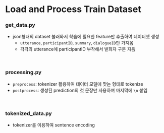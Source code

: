 # Load and Process Train Dataset

### get_data.py
- json형태의 dataset 불러와서 학습에 필요한 feature만 추출하여 데이터셋 생성
  - `utterance`, `participantID`, `summary`, `dialogueID`만 가져옴
  - 각각의 utterance에 participantID 부착해서 발화자 구분 지음
<br>

### processing.py
- `preprocess`: tokenizer 활용하여 데이터 모델에 맞는 형태로 tokenize
- `postprocess`: 생성된 prediction의 첫 문장만 사용하며 마지막에 `\n` 붙임
<br>

### tokenized_data.py
- tokenizer를 이용하여 sentence encoding
